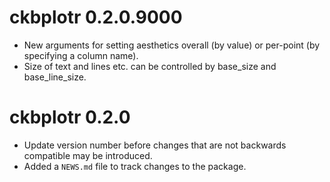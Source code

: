 # ckbplotr 0.2.0.9000

* New arguments for setting aesthetics overall (by value) or per-point (by specifying a column name).
* Size of text and lines etc. can be controlled by base_size and base_line_size.

# ckbplotr 0.2.0

* Update version number before changes that are not backwards compatible may be introduced.
* Added a `NEWS.md` file to track changes to the package.
